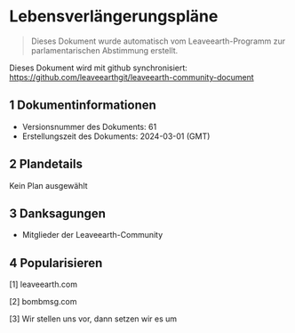 # Lebensverlängerungspläne

>Dieses Dokument wurde automatisch vom Leaveearth-Programm zur parlamentarischen Abstimmung erstellt.

Dieses Dokument wird mit github synchronisiert: https://github.com/leaveearthgit/leaveearth-community-document

## 1 Dokumentinformationen

- Versionsnummer des Dokuments: 61
- Erstellungszeit des Dokuments: 2024-03-01 (GMT)

## 2 Plandetails

Kein Plan ausgewählt

## 3 Danksagungen
* Mitglieder der Leaveearth-Community

## 4 Popularisieren
[1] leaveearth.com

[2] bombmsg.com

[3] Wir stellen uns vor, dann setzen wir es um